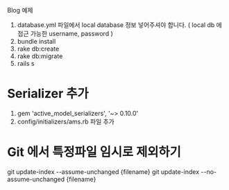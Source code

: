 Blog 예제

1. database.yml 파일에서 local database 정보 넣어주셔야 합니다. ( local db 에 접근 가능한 username, password )
2. bundle install
3. rake db:create
4. rake db:migrate
5. rails s

# Serializer 추가
  1. gem 'active_model_serializers', '~> 0.10.0'
  2. config/initializers/ams.rb 파일 추가

# Git 에서 특정파일 임시로 제외하기
  git update-index --assume-unchanged {filename}
  git update-index --no-assume-unchanged {filename}